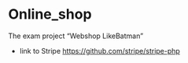 # Online_shop

The exam project “Webshop LikeBatman”

- link to Stripe https://github.com/stripe/stripe-php
